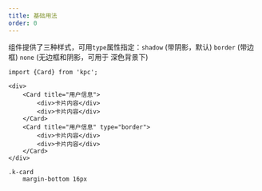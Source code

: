 ```yaml
---
title: 基础用法 
order: 0
---
```


组件提供了三种样式，可用`type`属性指定：`shadow` (带阴影，默认) `border` (带边框) `none` (无边框和阴影，可用于
深色背景下)

```vdt
import {Card} from 'kpc';

<div>
    <Card title="用户信息">
        <div>卡片内容</div>
        <div>卡片内容</div>
    </Card>
    <Card title="用户信息" type="border">
        <div>卡片内容</div>
        <div>卡片内容</div>
    </Card>
</div>
```

```styl
.k-card
    margin-bottom 16px
```
